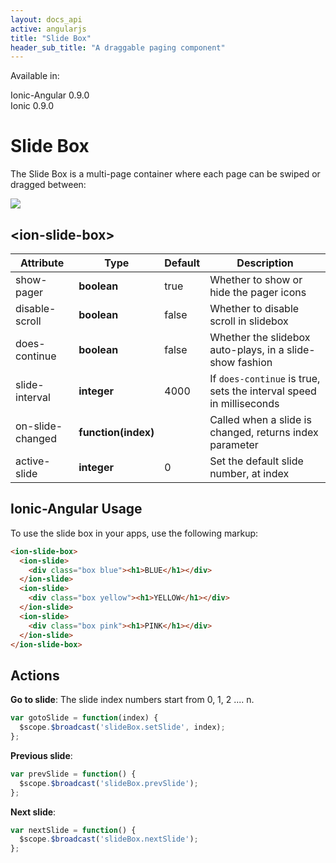 ```yaml
---
layout: docs_api
active: angularjs
title: "Slide Box"
header_sub_title: "A draggable paging component"
---
```


Available in:
<div class="label label-danger">Ionic-Angular 0.9.0</div>
<div class="label label-primary">Ionic 0.9.0</div>

Slide Box
===


The Slide Box is a multi-page container where each page can be swiped or dragged between:

<img src="https://ionicframework.com.s3.amazonaws.com/docs/controllers/slideBox.gif">

## \<ion-slide-box\>

<table class="table">
  <thead>
    <tr>
      <th>Attribute</th>
      <th>Type</th>
      <th>Default</th>
      <th>Description</th>
    </tr>
  </thead>
  <tbody>
    <tr>
      <td>show-pager</td>
      <td><b>boolean</b></td>
      <td>true</td>
      <td>Whether to show or hide the pager icons</td>
    </tr>
    <tr>
      <td>disable-scroll</td>
      <td><b>boolean</b></td>
      <td>false</td>
      <td>Whether to disable scroll in slidebox</td>
    </tr>
    <tr>
      <td>does-continue</td>
      <td><b>boolean</b></td>
      <td>false</td>
      <td>Whether the slidebox auto-plays, in a slide-show fashion</td>
    </tr>
    <tr>
      <td>slide-interval</td>
      <td><b>integer</b></td>
      <td>4000</td>
      <td>If <code>does-continue</code> is true, sets the interval speed in milliseconds</td>
    </tr>
    <tr>
      <td>on-slide-changed</td>
      <td><b>function(index)</b></td>
      <td></td>
      <td>Called when a slide is changed, returns index parameter</td>
    </tr>
    <tr>
      <td>active-slide</td>
      <td><b>integer</b></td>
      <td>0</td>
      <td>Set the default slide number, at index</td>
    </tr>
  </tbody>
</table>

## Ionic-Angular Usage

To use the slide box in your apps, use the following markup:

```html
<ion-slide-box>
  <ion-slide>
    <div class="box blue"><h1>BLUE</h1></div>
  </ion-slide>
  <ion-slide>
    <div class="box yellow"><h1>YELLOW</h1></div>
  </ion-slide>
  <ion-slide>
    <div class="box pink"><h1>PINK</h1></div>
  </ion-slide>
</ion-slide-box>
```

## Actions ##

<b>Go to slide</b>: 
The slide index numbers start from 0, 1, 2 .... n.
```javascript
var gotoSlide = function(index) {
  $scope.$broadcast('slideBox.setSlide', index);
};
```

<b>Previous slide</b>:
```javascript
var prevSlide = function() {
  $scope.$broadcast('slideBox.prevSlide');
};
```

<b>Next slide</b>:
```javascript
var nextSlide = function() {
  $scope.$broadcast('slideBox.nextSlide');
};
```
